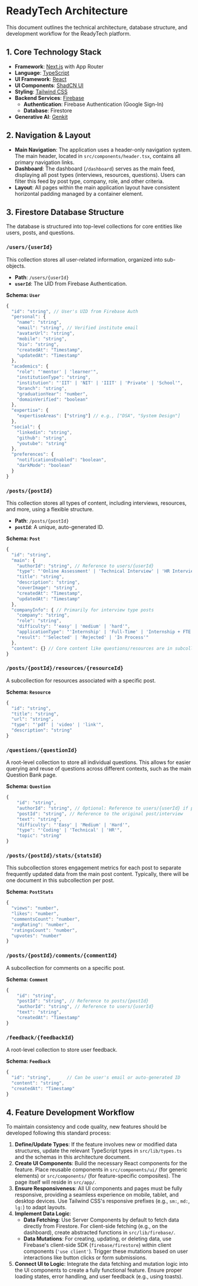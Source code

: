 # ReadyTech Architecture

This document outlines the technical architecture, database structure, and development workflow for the ReadyTech platform.

## 1. Core Technology Stack

- **Framework**: [Next.js](https://nextjs.org/) with App Router
- **Language**: [TypeScript](https://www.typescriptlang.org/)
- **UI Framework**: [React](https://reactjs.org/)
- **UI Components**: [ShadCN UI](https://ui.shadcn.com/)
- **Styling**: [Tailwind CSS](https://tailwindcss.com/)
- **Backend Services**: [Firebase](https://firebase.google.com/)
    - **Authentication**: Firebase Authentication (Google Sign-In)
    - **Database**: Firestore
- **Generative AI**: [Genkit](https://firebase.google.com/docs/genkit)

## 2. Navigation & Layout

- **Main Navigation**: The application uses a header-only navigation system. The main header, located in `src/components/header.tsx`, contains all primary navigation links.
- **Dashboard**: The dashboard (`/dashboard`) serves as the main feed, displaying all post types (interviews, resources, questions). Users can filter this feed by post type, company, role, and other criteria.
- **Layout**: All pages within the main application layout have consistent horizontal padding managed by a container element.

## 3. Firestore Database Structure

The database is structured into top-level collections for core entities like users, posts, and questions.

### `/users/{userId}`

This collection stores all user-related information, organized into sub-objects.

- **Path**: `/users/{userId}`
- **`userId`**: The UID from Firebase Authentication.

**Schema: `User`**
```typescript
{
  "id": "string", // User's UID from Firebase Auth
  "personal": {
    "name": "string",
    "email": "string", // Verified institute email
    "avatarUrl": "string",
    "mobile": "string",
    "bio": "string",
    "createdAt": "Timestamp",
    "updatedAt": "Timestamp"
  },
  "academics": {
    "role": "'mentor' | 'learner'",
    "institutionType": "string",
    "institution": "'IIT' | 'NIT' | 'IIIT' | 'Private' | 'School'",
    "branch": "string",
    "graduationYear": "number",
    "domainVerified": "boolean"
  },
  "expertise": {
    "expertiseAreas": ["string"] // e.g., ["DSA", "System Design"]
  },
  "social": {
    "linkedin": "string",
    "github": "string",
    "youtube": "string"
  },
  "preferences": {
    "notificationsEnabled": "boolean",
    "darkMode": "boolean"
  }
}
```

### `/posts/{postId}`

This collection stores all types of content, including interviews, resources, and more, using a flexible structure.

- **Path**: `/posts/{postId}`
- **`postId`**: A unique, auto-generated ID.

**Schema: `Post`**
```typescript
{
  "id": "string",
  "main": {
    "authorId": "string", // Reference to users/{userId}
    "type": "'Online Assessment' | 'Technical Interview' | 'HR Interview' | 'Managerial Interview' | 'Technical Test'",
    "title": "string",
    "description": "string",
    "coverImage": "string",
    "createdAt": "Timestamp",
    "updatedAt": "Timestamp"
  },
  "companyInfo": { // Primarily for interview type posts
    "company": "string",
    "role": "string",
    "difficulty": "'easy' | 'medium' | 'hard'",
    "applicationType": "'Internship' | 'Full-Time' | 'Internship + FTE'",
    "result": "'Selected' | 'Rejected' | 'In Process'"
  },
  "content": {} // Core content like questions/resources are in subcollections
}
```

### `/posts/{postId}/resources/{resourceId}`

A subcollection for resources associated with a specific post.

**Schema: `Resource`**
```typescript
{
  "id": "string",
  "title": "string",
  "url": "string",
  "type": "'pdf' | 'video' | 'link'",
  "description": "string"
}
```

### `/questions/{questionId}`

A root-level collection to store all individual questions. This allows for easier querying and reuse of questions across different contexts, such as the main Question Bank page.

**Schema: `Question`**
```typescript
{
    "id": "string",
    "authorId": "string", // Optional: Reference to users/{userId} if posted directly
    "postId": "string", // Reference to the original post/interview
    "text": "string",
    "difficulty": "'Easy' | 'Medium' | 'Hard'",
    "type": "'Coding' | 'Technical' | 'HR'",
    "topic": "string"
}
```

### `/posts/{postId}/stats/{statsId}`

This subcollection stores engagement metrics for each post to separate frequently updated data from the main post content. Typically, there will be one document in this subcollection per post.

**Schema: `PostStats`**
```typescript
{
  "views": "number",
  "likes": "number",
  "commentsCount": "number",
  "avgRating": "number",
  "ratingsCount": "number",
  "upvotes": "number"
}
```

### `/posts/{postId}/comments/{commentId}`

A subcollection for comments on a specific post.

**Schema: `Comment`**
```typescript
{
    "id": "string",
    "postId": "string", // Reference to posts/{postId}
    "authorId": "string", // Reference to users/{userId}
    "text": "string",
    "createdAt": "Timestamp"
}
```


### `/feedback/{feedbackId}`

A root-level collection to store user feedback.

**Schema: `Feedback`**
```typescript
{
  "id": "string",      // Can be user's email or auto-generated ID
  "content": "string",
  "createdAt": "Timestamp"
}
```

## 4. Feature Development Workflow

To maintain consistency and code quality, new features should be developed following this standard process:

1.  **Define/Update Types**: If the feature involves new or modified data structures, update the relevant TypeScript types in `src/lib/types.ts` and the schemas in this architecture document.
2.  **Create UI Components**: Build the necessary React components for the feature. Place reusable components in `src/components/ui/` (for generic elements) or `src/components/` (for feature-specific composites). The page itself will reside in `src/app/`.
3.  **Ensure Responsiveness**: All UI components and pages must be fully responsive, providing a seamless experience on mobile, tablet, and desktop devices. Use Tailwind CSS's responsive prefixes (e.g., `sm:`, `md:`, `lg:`) to adapt layouts.
4.  **Implement Data Logic**:
    - **Data Fetching**: Use Server Components by default to fetch data directly from Firestore. For client-side fetching (e.g., on the dashboard), create abstracted functions in `src/lib/firebase/`.
    - **Data Mutations**: For creating, updating, or deleting data, use Firebase's client-side SDK (`firebase/firestore`) within client components (`'use client'`). Trigger these mutations based on user interactions like button clicks or form submissions.
5.  **Connect UI to Logic**: Integrate the data fetching and mutation logic into the UI components to create a fully functional feature. Ensure proper loading states, error handling, and user feedback (e.g., using toasts).

